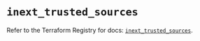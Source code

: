 # `inext_trusted_sources`

Refer to the Terraform Registry for docs: [`inext_trusted_sources`](https://registry.terraform.io/providers/checkpointsw/infinity-next/1.2.0/docs/resources/inext_trusted_sources).
